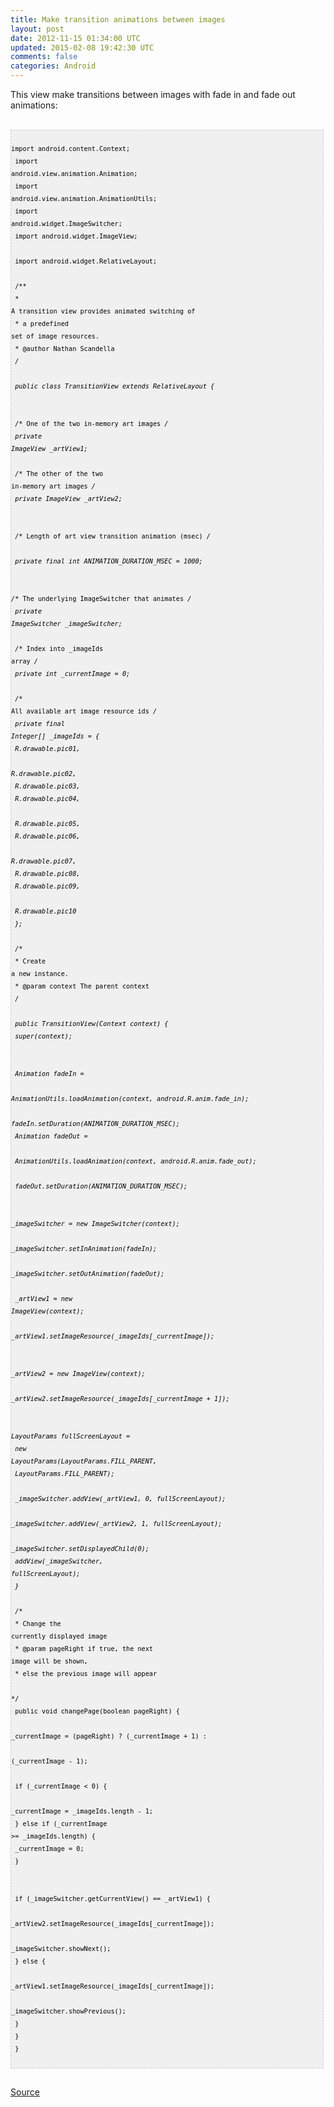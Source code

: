 ```yaml
---
title: Make transition animations between images
layout: post
date: 2012-11-15 01:34:00 UTC
updated: 2015-02-08 19:42:30 UTC
comments: false
categories: Android
---
```

This view make transitions between images with fade in and fade out animations:<br /><br /><pre style="background-image: URL(http://2.bp.blogspot.com/_z5ltvMQPaa8/SjJXr_U2YBI/AAAAAAAAAAM/46OqEP32CJ8/s320/codebg.gif); background: #f0f0f0; border: 1px dashed #CCCCCC; color: black; font-family: arial; font-size: 12px; height: auto; line-height: 20px; overflow: auto; padding: 0px; text-align: left; width: 99%;"><code style="color: black; word-wrap: normal;"> import android.content.Context;  <br /> import android.view.animation.Animation;  <br /> import android.view.animation.AnimationUtils;  <br /> import android.widget.ImageSwitcher;  <br /> import android.widget.ImageView;  <br /> import android.widget.RelativeLayout;  <br />   <br /> /**  <br />  * A transition view provides animated switching of   <br />  * a predefined set of image resources.  <br />  * @author Nathan Scandella  <br />  */  <br /> public class TransitionView extends RelativeLayout {  <br />   <br />   /** One of the two in-memory art images */  <br />   private ImageView _artView1;  <br />   <br />   /** The other of the two in-memory art images */  <br />   private ImageView _artView2;  <br />   <br />   /** Length of art view transition animation (msec) */  <br />   private final int ANIMATION_DURATION_MSEC = 1000;  <br />   <br />   /** The underlying ImageSwitcher that animates */  <br />   private ImageSwitcher _imageSwitcher;  <br />   <br />   /** Index into _imageIds array */  <br />   private int _currentImage = 0;  <br />   <br />   /** All available art image resource ids */  <br />   private final Integer[] _imageIds = {  <br />    R.drawable.pic01,  <br />    R.drawable.pic02,  <br />    R.drawable.pic03,  <br />    R.drawable.pic04,  <br />    R.drawable.pic05,  <br />    R.drawable.pic06,  <br />    R.drawable.pic07,  <br />    R.drawable.pic08,  <br />    R.drawable.pic09,  <br />    R.drawable.pic10  <br />   };  <br />   <br />   /**  <br />   * Create a new instance.  <br />   * @param context The parent context  <br />   */  <br />   public TransitionView(Context context) {  <br />    super(context);  <br />   <br />    Animation fadeIn =   <br />      AnimationUtils.loadAnimation(context, android.R.anim.fade_in);  <br />    fadeIn.setDuration(ANIMATION_DURATION_MSEC);  <br />    Animation fadeOut =   <br />      AnimationUtils.loadAnimation(context, android.R.anim.fade_out);  <br />    fadeOut.setDuration(ANIMATION_DURATION_MSEC);  <br />   <br />    _imageSwitcher = new ImageSwitcher(context);  <br />    _imageSwitcher.setInAnimation(fadeIn);  <br />    _imageSwitcher.setOutAnimation(fadeOut);  <br />   <br />    _artView1 = new ImageView(context);  <br />    _artView1.setImageResource(_imageIds[_currentImage]);  <br />   <br />    _artView2 = new ImageView(context);  <br />    _artView2.setImageResource(_imageIds[_currentImage + 1]);  <br />   <br />    LayoutParams fullScreenLayout =   <br />      new LayoutParams(LayoutParams.FILL_PARENT,   <br />              LayoutParams.FILL_PARENT);  <br />    _imageSwitcher.addView(_artView1, 0, fullScreenLayout);  <br />    _imageSwitcher.addView(_artView2, 1, fullScreenLayout);  <br />    _imageSwitcher.setDisplayedChild(0);  <br />    addView(_imageSwitcher, fullScreenLayout);  <br />   }  <br />   <br />   /**  <br />   * Change the currently displayed image  <br />   * @param pageRight if true, the next image will be shown,   <br />   *         else the previous image will appear  <br />   */  <br />   public void changePage(boolean pageRight) {  <br />    _currentImage = (pageRight) ? (_currentImage + 1) :   <br />                   (_currentImage - 1);  <br />   <br />    if (_currentImage &lt; 0) {  <br />      _currentImage = _imageIds.length - 1;  <br />    } else if (_currentImage &gt;= _imageIds.length) {  <br />      _currentImage = 0;  <br />    }  <br />   <br />    if (_imageSwitcher.getCurrentView() == _artView1) {  <br />      _artView2.setImageResource(_imageIds[_currentImage]);  <br />      _imageSwitcher.showNext();  <br />    } else {  <br />      _artView1.setImageResource(_imageIds[_currentImage]);  <br />      _imageSwitcher.showPrevious();  <br />    }  <br />   }  <br /> }  <br /></code></pre><br /><a href="http://www.enscand.com/roller/enscand/entry/image_transition_view_for_android">Source</a>